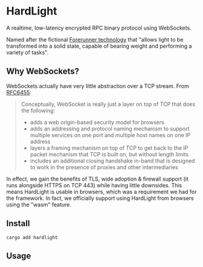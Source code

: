 # HardLight
A realtime, low-latency encrypted RPC binary protocol using WebSockets.

Named after the fictional [Forerunner technology](https://www.halopedia.org/Hard_light) that "allows light to be transformed into a solid state, capable of bearing weight and performing a variety of tasks".

## Why WebSockets?

WebSockets actually have very little abstraction over a TCP stream. From [RFC6455](https://datatracker.ietf.org/doc/html/rfc6455#section-1.5):

> Conceptually, WebSocket is really just a layer on top of TCP that does the following:
>   -  adds a web origin-based security model for browsers
>   -  adds an addressing and protocol naming mechanism to support multiple services on one port and multiple host names on one IP address
>   -  layers a framing mechanism on top of TCP to get back to the IP packet mechanism that TCP is built on, but without length limits
>   -  includes an additional closing handshake in-band that is designed to work in the presence of proxies and other intermediaries

In effect, we gain the benefits of TLS, wide adoption & firewall support (it runs alongside HTTPS on TCP 443) while having little downsides. This means HardLight is usable in browsers, which was a requirement we had for the framework. In fact, we officially support using HardLight from browsers using the "wasm" feature.

## Install

```
cargo add hardlight
```

## Usage
